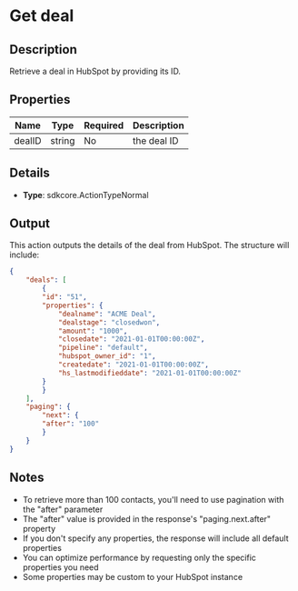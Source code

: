 # Get deal

## Description

Retrieve a deal in HubSpot by providing its ID.
## Properties

| Name   | Type   | Required | Description |
|--------|--------|----------|-------------|
| dealID | string | No       | the deal ID |

## Details

- **Type**: sdkcore.ActionTypeNormal

## Output

This action outputs the details of the deal from HubSpot. The structure will include:

```json
{
    "deals": [
        {
        "id": "51",
        "properties": {
            "dealname": "ACME Deal",
            "dealstage": "closedwon",
            "amount": "1000",
            "closedate": "2021-01-01T00:00:00Z",
            "pipeline": "default",
            "hubspot_owner_id": "1",
            "createdate": "2021-01-01T00:00:00Z",
            "hs_lastmodifieddate": "2021-01-01T00:00:00Z"
        }
        }
    ],
    "paging": {
        "next": {
        "after": "100"
        }
    }
}
```

## Notes

- To retrieve more than 100 contacts, you'll need to use pagination with the "after" parameter
- The "after" value is provided in the response's "paging.next.after" property
- If you don't specify any properties, the response will include all default properties
- You can optimize performance by requesting only the specific properties you need
- Some properties may be custom to your HubSpot instance